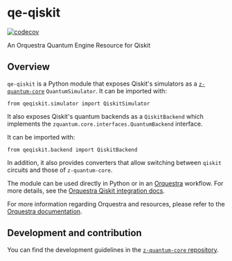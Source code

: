 # qe-qiskit

[![codecov](https://codecov.io/gh/zapatacomputing/qe-qiskit/branch/main/graph/badge.svg?token=G64YYS2IOS)](https://codecov.io/gh/zapatacomputing/qe-qiskit)

An Orquestra Quantum Engine Resource for Qiskit

## Overview

`qe-qiskit` is a Python module that exposes Qiskit's simulators as a [`z-quantum-core`](https://github.com/zapatacomputing/z-quantum-core/blob/main/src/python/zquantum/core/interfaces/backend.py) `QuantumSimulator`. It can be imported with:

```
from qeqiskit.simulator import QiskitSimulator
```

It also exposes Qiskit's quantum backends as a `QiskitBackend` which implements the `zquantum.core.interfaces.QuantumBackend` interface.

It can be imported with:

```
from qeqiskit.backend import QiskitBackend
```

In addition, it also provides converters that allow switching between `qiskit` circuits and those of `z-quantum-core`.

The module can be used directly in Python or in an [Orquestra](https://www.orquestra.io) workflow.
For more details, see the [Orquestra Qiskit integration docs](http://docs.orquestra.io/other-resources/framework-integrations/qiskit/).

For more information regarding Orquestra and resources, please refer to the [Orquestra documentation](https://www.orquestra.io/docs).

## Development and contribution

You can find the development guidelines in the [`z-quantum-core` repository](https://github.com/zapatacomputing/z-quantum-core).
